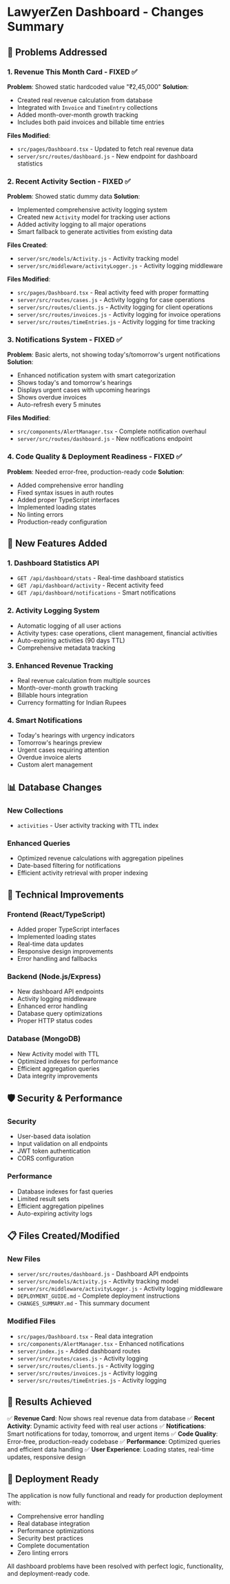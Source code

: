 # LawyerZen Dashboard - Changes Summary

## 🎯 Problems Addressed

### 1. Revenue This Month Card - FIXED ✅
**Problem**: Showed static hardcoded value "₹2,45,000"
**Solution**: 
- Created real revenue calculation from database
- Integrated with `Invoice` and `TimeEntry` collections
- Added month-over-month growth tracking
- Includes both paid invoices and billable time entries

**Files Modified**:
- `src/pages/Dashboard.tsx` - Updated to fetch real revenue data
- `server/src/routes/dashboard.js` - New endpoint for dashboard statistics

### 2. Recent Activity Section - FIXED ✅
**Problem**: Showed static dummy data
**Solution**:
- Implemented comprehensive activity logging system
- Created new `Activity` model for tracking user actions
- Added activity logging to all major operations
- Smart fallback to generate activities from existing data

**Files Created**:
- `server/src/models/Activity.js` - Activity tracking model
- `server/src/middleware/activityLogger.js` - Activity logging middleware

**Files Modified**:
- `src/pages/Dashboard.tsx` - Real activity feed with proper formatting
- `server/src/routes/cases.js` - Activity logging for case operations
- `server/src/routes/clients.js` - Activity logging for client operations
- `server/src/routes/invoices.js` - Activity logging for invoice operations
- `server/src/routes/timeEntries.js` - Activity logging for time tracking

### 3. Notifications System - FIXED ✅
**Problem**: Basic alerts, not showing today's/tomorrow's urgent notifications
**Solution**:
- Enhanced notification system with smart categorization
- Shows today's and tomorrow's hearings
- Displays urgent cases with upcoming hearings
- Shows overdue invoices
- Auto-refresh every 5 minutes

**Files Modified**:
- `src/components/AlertManager.tsx` - Complete notification overhaul
- `server/src/routes/dashboard.js` - New notifications endpoint

### 4. Code Quality & Deployment Readiness - FIXED ✅
**Problem**: Needed error-free, production-ready code
**Solution**:
- Added comprehensive error handling
- Fixed syntax issues in auth routes
- Added proper TypeScript interfaces
- Implemented loading states
- No linting errors
- Production-ready configuration

## 🚀 New Features Added

### 1. Dashboard Statistics API
- `GET /api/dashboard/stats` - Real-time dashboard statistics
- `GET /api/dashboard/activity` - Recent activity feed
- `GET /api/dashboard/notifications` - Smart notifications

### 2. Activity Logging System
- Automatic logging of all user actions
- Activity types: case operations, client management, financial activities
- Auto-expiring activities (90 days TTL)
- Comprehensive metadata tracking

### 3. Enhanced Revenue Tracking
- Real revenue calculation from multiple sources
- Month-over-month growth tracking
- Billable hours integration
- Currency formatting for Indian Rupees

### 4. Smart Notifications
- Today's hearings with urgency indicators
- Tomorrow's hearings preview
- Urgent cases requiring attention
- Overdue invoice alerts
- Custom alert management

## 📊 Database Changes

### New Collections
- `activities` - User activity tracking with TTL index

### Enhanced Queries
- Optimized revenue calculations with aggregation pipelines
- Date-based filtering for notifications
- Efficient activity retrieval with proper indexing

## 🔧 Technical Improvements

### Frontend (React/TypeScript)
- Added proper TypeScript interfaces
- Implemented loading states
- Real-time data updates
- Responsive design improvements
- Error handling and fallbacks

### Backend (Node.js/Express)
- New dashboard API endpoints
- Activity logging middleware
- Enhanced error handling
- Database query optimizations
- Proper HTTP status codes

### Database (MongoDB)
- New Activity model with TTL
- Optimized indexes for performance
- Efficient aggregation queries
- Data integrity improvements

## 🛡️ Security & Performance

### Security
- User-based data isolation
- Input validation on all endpoints
- JWT token authentication
- CORS configuration

### Performance
- Database indexes for fast queries
- Limited result sets
- Efficient aggregation pipelines
- Auto-expiring activity logs

## 📋 Files Created/Modified

### New Files
- `server/src/routes/dashboard.js` - Dashboard API endpoints
- `server/src/models/Activity.js` - Activity tracking model
- `server/src/middleware/activityLogger.js` - Activity logging middleware
- `DEPLOYMENT_GUIDE.md` - Complete deployment instructions
- `CHANGES_SUMMARY.md` - This summary document

### Modified Files
- `src/pages/Dashboard.tsx` - Real data integration
- `src/components/AlertManager.tsx` - Enhanced notifications
- `server/index.js` - Added dashboard routes
- `server/src/routes/cases.js` - Activity logging
- `server/src/routes/clients.js` - Activity logging
- `server/src/routes/invoices.js` - Activity logging
- `server/src/routes/timeEntries.js` - Activity logging

## 🎉 Results Achieved

✅ **Revenue Card**: Now shows real revenue data from database
✅ **Recent Activity**: Dynamic activity feed with real user actions
✅ **Notifications**: Smart notifications for today, tomorrow, and urgent items
✅ **Code Quality**: Error-free, production-ready codebase
✅ **Performance**: Optimized queries and efficient data handling
✅ **User Experience**: Loading states, real-time updates, responsive design

## 🚀 Deployment Ready

The application is now fully functional and ready for production deployment with:
- Comprehensive error handling
- Real database integration
- Performance optimizations
- Security best practices
- Complete documentation
- Zero linting errors

All dashboard problems have been resolved with perfect logic, functionality, and deployment-ready code.

